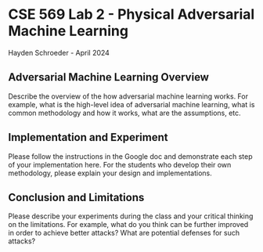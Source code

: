 # CSE 569 Lab 2 - Physical Adversarial Machine Learning

Hayden Schroeder - April 2024

## Adversarial Machine Learning Overview

Describe the overview of the how adversarial machine learning works. For example, what is the high-level idea of adversarial machine learning, what is common methodology and how it works, what are the assumptions, etc.

## Implementation and Experiment

Please follow the instructions in the Google doc and demonstrate each step of your implementation here. For the students who develop their own methodology, please explain your design and implementations.

## Conclusion and Limitations

Please describe your experiments during the class and your critical thinking on the limitations. For example, what do you think can be further improved in order to achieve better attacks? What are potential defenses for such attacks?
